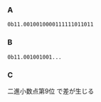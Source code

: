 ### A

```
0b11.0010010000111111011011
```

### B

```
0b11.001001001...
```

### C

二進小数点第9位 で差が生じる

